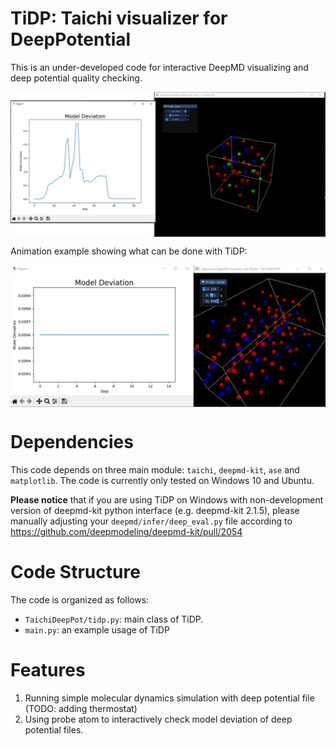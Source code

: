 # TiDP: Taichi visualizer for DeepPotential

This is an under-developed code for interactive DeepMD visualizing and deep potential quality checking.

<img src="https://github.com/theAfish/TiDP/blob/main/show.png" align="center" width="1000">

Animation example showing what can be done with TiDP:

<img src="https://github.com/theAfish/TiDP/blob/main/Animation.gif" align="center" width="1000">

# Dependencies

This code depends on three main module: `taichi`, `deepmd-kit`, `ase` and `matplotlib`. The code is currently only tested on Windows 10 and Ubuntu.

**Please notice** that if you are using TiDP on Windows with non-development version of deepmd-kit python interface (e.g. deepmd-kit 2.1.5), please manually adjusting your `deepmd/infer/deep_eval.py` file according to https://github.com/deepmodeling/deepmd-kit/pull/2054

# Code Structure

The code is organized as follows:

* ``TaichiDeepPot/tidp.py``: main class of TiDP.
* ``main.py``: an example usage of TiDP

# Features
1. Running simple molecular dynamics simulation with deep potential file (TODO: adding thermostat)
2. Using probe atom to interactively check model deviation of deep potential files.
